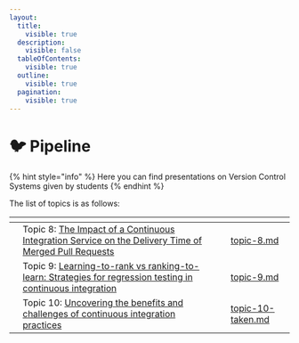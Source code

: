 ```yaml
---
layout:
  title:
    visible: true
  description:
    visible: false
  tableOfContents:
    visible: true
  outline:
    visible: true
  pagination:
    visible: true
---
```


# 🐦 Pipeline

{% hint style="info" %}
Here you can find presentations on Version Control Systems given by students
{% endhint %}

The list of topics is as follows:

<table data-view="cards"><thead><tr><th></th><th></th><th></th><th data-hidden data-card-target data-type="content-ref"></th></tr></thead><tbody><tr><td></td><td>Topic 8: <a href="https://arxiv.org/abs/2305.16365">The Impact of a Continuous Integration Service on the Delivery Time of Merged Pull Requests</a></td><td></td><td><a href="topic-8.md">topic-8.md</a></td></tr><tr><td></td><td>Topic 9: <a href="https://dl.acm.org/doi/abs/10.1145/3377811.3380369?casa_token=589-48O3V2YAAAAA:ZHmEK7dF7uSAaucGLiSxQJPDa_EmDpmSByQIRa_itN02J3YsacGJ26cHo6Ns2AEuQREYlw3A7Q57">Learning-to-rank vs ranking-to-learn: Strategies for regression testing in continuous integration</a></td><td></td><td><a href="topic-9.md">topic-9.md</a></td></tr><tr><td></td><td>Topic 10: <a href="https://ieeexplore.ieee.org/abstract/document/9374092/?casa_token=H_di3ZkRu8EAAAAA:DMlJXJhRcj-oXiFAIJBJzB_Ybrevi_d2t7ivneiGAOtJLZUmmJoU_IeL-Btf_Qn8epgEz0gX">Uncovering the benefits and challenges of continuous integration practices</a></td><td></td><td><a href="topic-10-taken.md">topic-10-taken.md</a></td></tr></tbody></table>

